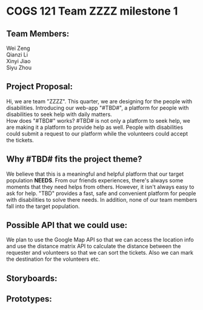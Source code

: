 # COGS 121 Team ZZZZ milestone 1

## Team Members:
  Wei Zeng  
  Qianzi Li  
  Xinyi Jiao  
  Siyu Zhou

## Project Proposal:
  Hi, we are team "ZZZZ". This quarter, we are designing for the people with
  disabilities.
  Introducing our web-app "#TBD#", a platform for people with disabilities to seek help with daily matters.  
  How does "#TBD#" works? #TBD# is not only a platform to seek help, we are making it a platform to provide help as well. People with disabilities could submit a request to our platform while the volunteers could accept the tickets.

## Why #TBD# fits the project theme?
  We believe that this is a meaningful and helpful platform that our target population **NEEDS**. From our friends experiences, there's always some moments that they need helps from others. However, it isn't always easy to ask for help. "TBD" provides a fast, safe and convenient platform for people with disabilities to solve there needs. In addition, none of our team members fall into the target population.

## Possible API that we could use:
  We plan to use the Google Map API so that we can access the location info and use the distance matrix API to calculate the distance between the requester and volunteers so that we can sort the tickets. Also we can mark the destination for the volunteers etc.

## Storyboards:

## Prototypes:
